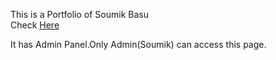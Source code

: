 This is a Portfolio of Soumik Basu <br/>
Check <a href="https://soumikbasu.onrender.com/">Here</a>
<p>It has Admin Panel.Only Admin(Soumik) can access this page.</p>

